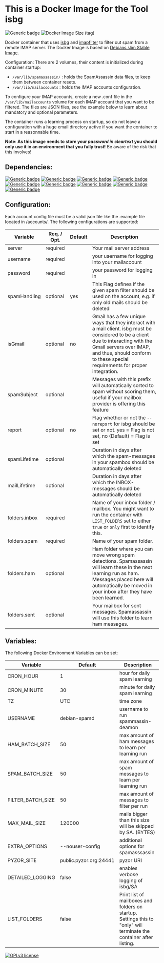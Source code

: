 # This is a Docker Image for the Tool isbg

![Generic badge](https://img.shields.io/badge/user4711%2Fisbg-v1.0-brightgreen?style=for-the-badge)
![Docker Image Size (tag)](https://img.shields.io/docker/image-size/user4711/isbg/latest?style=for-the-badge)


Docker container that uses [isbg](https://gitlab.com/isbg/isbg) and [imapfilter](https://github.com/lefcha/imapfilter) to filter out spam from a remote IMAP server.
The Docker Image is based on [Debians slim Stable Image](https://hub.docker.com/_/debian).

Configuration: There are 2 volumes, their content is initialized during container startup:

- `/var/lib/spamassassin/` : holds the SpamAssassin data files, to keep them between container resets.
- `/var/lib/mailaccounts` : holds the IMAP accounts configuration.

To configure your IMAP accounts, create a new .conf file in the `/var/lib/mailaccounts` volume for each IMAP account that you want to be filtered. The files are JSON files, see the example below to learn about mandatory and optional parameters.

The container runs a learning process on startup, so do not leave a configuration with a huge email directory active if you want the container to start in a reasonnable time.

**Note: As this image needs to store your _password in cleartext_ you should only use it in an environment that you fully trust!** Be aware of the risk that this involves!

## Dependencies:

[![Generic badge](https://img.shields.io/badge/debian-bullseye--slim-brightgreen.svg?style=for-the-badge)](https://hub.docker.com/_/debian)
[![Generic badge](https://img.shields.io/badge/isbg-2.3.1-brightgreen.svg?style=for-the-badge)](https://gitlab.com/isbg/isbg)
[![Generic badge](https://img.shields.io/badge/imapfilter-1:2.8.1--1-brightgreen.svg?style=for-the-badge)](https://github.com/lefcha/imapfilter)
[![Generic badge](https://img.shields.io/badge/docopt-0.6.2-brightgreen.svg?style=for-the-badge)](https://github.com/docopt/docopt)
[![Generic badge](https://img.shields.io/badge/spamd-4.0.0--6-brightgreen.svg?style=for-the-badge)](https://spamassassin.apache.org/)
[![Generic badge](https://img.shields.io/badge/spamc-4.0.0--6-brightgreen.svg?style=for-the-badge)](https://spamassassin.apache.org/)
[![Generic badge](https://img.shields.io/badge/dcc-2.3.169-brightgreen.svg?style=for-the-badge)](https://www.dcc-servers.net/dcc/)
[![Generic badge](https://img.shields.io/badge/pyzor-1.0.0--6-brightgreen.svg?style=for-the-badge)](https://www.pyzor.org/en/latest/index.html)
[![Generic badge](https://img.shields.io/badge/razor-2.85--9-brightgreen.svg?style=for-the-badge)](https://de.wikipedia.org/wiki/Vipul%E2%80%99s_Razor)


## Configuration:

Each account config file must be a valid json file like the .example file located in /accounts/.
The following configurations are supported:

| Variable      | Req. / Opt. | Default | Description                                                                                                                                                                                                                                   |
|---------------|-------------|---------|-----------------------------------------------------------------------------------------------------------------------------------------------------------------------------------------------------------------------------------------------|
| server        | required    |         | Your mail server address                                                                                                                                                                                                                      |
| username      | required    |         | your username for logging into your mailaccount                                                                                                                                                                                               |
| password      | required    |         | your password for logging in                                                                                                                                                                                                                  |
| spamHandling  | optional    | yes     | This Flag defines if the given spam filter should be used on the account, e.g. if only old mails should be deleted                                                                                                                            |
| isGmail       | optional    | no      | Gmail has a few unique ways that they interact with a mail client. isbg must be considered to be a client due to interacting with the Gmail servers over IMAP, and thus, should conform to these special requirements for proper integration. |
| spamSubject   | optional    |         | Messages with this prefix will automatically sorted to spam without scoring them, useful if your mailbox provider is offering this feature                                                                                                    |
| report        | optional    | no      | Flag whether or not the `--noreport` for isbg should be set or not. yes = Flag is not set, no (Default) = Flag is set                                                                                                                         |
| spamLifetime  | optional    |         | Duration in days after which the spam-messages in your spambox should be automatically deleted                                                                                                                                                |
| mailLifetime  | optional    |         | Duration in days after which the INBOX-messages should be automatically deleted                                                                                                                                                               |
| folders.inbox | required    |         | Name of your inbox folder / mailbox. You might want to run the container with `LIST_FOLDERS` set to either `true` or `only` first to identify this.                                                                                           |
| folders.spam  | required    |         | Name of your spam folder.                                                                                                                                                                                                                     |
| folders.ham   | optional    |         | Ham folder where you can move wrong spam detections. Spamassassin will learn these in the next learning run as ham. Messages placed here will automatically be moved in your inbox after they have been learned.                              |
| folders.sent  | optional    |         | Your mailbox for sent messages. Spamassassin will use this folder to learn ham messages.                                                                                                                                                      |

## Variables:

The following Docker Environment Variables can be set:


| Variable          | Default                | Description                                                                                                         |
|-------------------|------------------------|---------------------------------------------------------------------------------------------------------------------|
| CRON_HOUR         | 1                      | hour for daily spam learning                                                                                        |
| CRON_MINUTE       | 30                     | minute for daily spam learning                                                                                      |
| TZ                | UTC                    | time zone                                                                                                           |
| USERNAME          | debian-spamd           | username to run spammassin-deamon                                                                                   |
 | HAM_BATCH_SIZE    | 50                     | max amount of ham messages to learn per learning run                                                                |
 | SPAM_BATCH_SIZE   | 50                     | max amount of spam messages to learn per learning run                                                               |
 | FILTER_BATCH_SIZE | 50                     | max amount of messages to filter per run                                                                            |
 | MAX_MAIL_SIZE     | 120000                 | mails bigger than this size will be skipped by SA. (BYTES)                                                          |
| EXTRA_OPTIONS     | --nouser-config        | additional options for spamasssassin                                                                                |
| PYZOR_SITE        | public.pyzor.org:24441 | pyzor URI                                                                                                           |
| DETAILED_LOGGING  | false                  | enables verbose logging of isbg/SA                                                                                  |
| LIST_FOLDERS      | false                  | Print list of mailboxes and folders on startup. Settings this to "only" will terminate the container after listing. |

[![GPLv3 license](https://img.shields.io/badge/License-GPLv3-blue.svg?style=for-the-badge)](http://perso.crans.org/besson/LICENSE.html)
